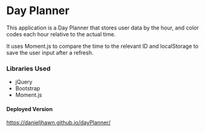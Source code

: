 # Day Planner

This application is a Day Planner that stores user data by the hour, and color codes each hour relative to the actual time. 

It uses Moment.js to compare the time to the relevant ID and localStorage to save the user input after a refresh.

### Libraries Used
  * jQuery
  * Bootstrap
  * Moment.js


#### Deployed Version
https://danieljhawn.github.io/dayPlanner/

